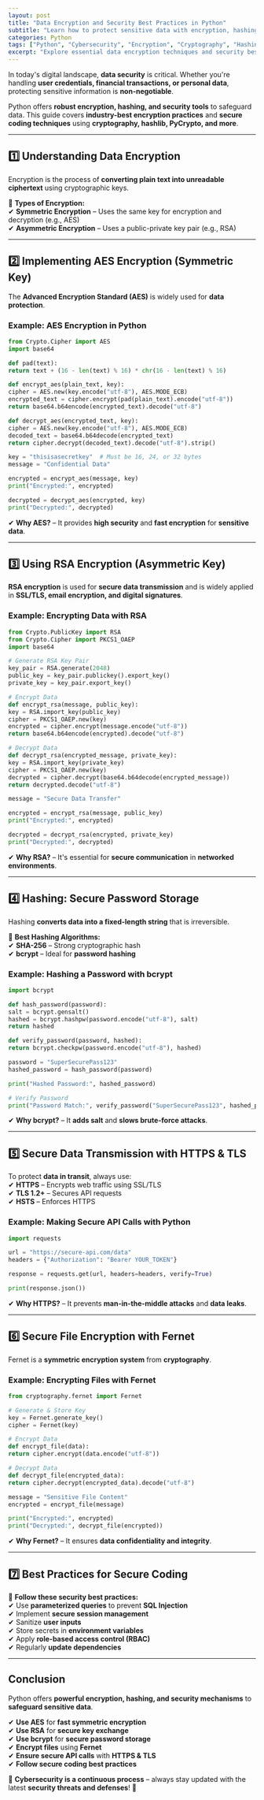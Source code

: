 ```yaml
---
layout: post
title: "Data Encryption and Security Best Practices in Python"
subtitle: "Learn how to protect sensitive data with encryption, hashing, and secure coding practices in Python"
categories: Python
tags: ["Python", "Cybersecurity", "Encryption", "Cryptography", "Hashing", "Security"]
excerpt: "Explore essential data encryption techniques and security best practices in Python to safeguard sensitive information from cyber threats."
---
```




In today's digital landscape, **data security** is critical. Whether you're handling **user credentials, financial transactions, or personal data**, protecting sensitive information is **non-negotiable**.

Python offers **robust encryption, hashing, and security tools** to safeguard data. This guide covers **industry-best encryption practices** and **secure coding techniques** using **cryptography, hashlib, PyCrypto, and more**.

---

## 1️⃣ Understanding Data Encryption

Encryption is the process of **converting plain text into unreadable ciphertext** using cryptographic keys.

🔹 **Types of Encryption:**  
✔ **Symmetric Encryption** – Uses the same key for encryption and decryption (e.g., AES)  
✔ **Asymmetric Encryption** – Uses a public-private key pair (e.g., RSA)

---

## 2️⃣ Implementing AES Encryption (Symmetric Key)

The **Advanced Encryption Standard (AES)** is widely used for **data protection**.

### Example: AES Encryption in Python

```python
from Crypto.Cipher import AES  
import base64

def pad(text):  
return text + (16 - len(text) % 16) * chr(16 - len(text) % 16)

def encrypt_aes(plain_text, key):  
cipher = AES.new(key.encode("utf-8"), AES.MODE_ECB)  
encrypted_text = cipher.encrypt(pad(plain_text).encode("utf-8"))  
return base64.b64encode(encrypted_text).decode("utf-8")

def decrypt_aes(encrypted_text, key):  
cipher = AES.new(key.encode("utf-8"), AES.MODE_ECB)  
decoded_text = base64.b64decode(encrypted_text)  
return cipher.decrypt(decoded_text).decode("utf-8").strip()

key = "thisisasecretkey"  # Must be 16, 24, or 32 bytes  
message = "Confidential Data"

encrypted = encrypt_aes(message, key)  
print("Encrypted:", encrypted)

decrypted = decrypt_aes(encrypted, key)  
print("Decrypted:", decrypted)  
```

✔ **Why AES?** – It provides **high security** and **fast encryption** for **sensitive data**.

---

## 3️⃣ Using RSA Encryption (Asymmetric Key)

**RSA encryption** is used for **secure data transmission** and is widely applied in **SSL/TLS, email encryption, and digital signatures**.

### Example: Encrypting Data with RSA

```python
from Crypto.PublicKey import RSA  
from Crypto.Cipher import PKCS1_OAEP  
import base64

# Generate RSA Key Pair
key_pair = RSA.generate(2048)  
public_key = key_pair.publickey().export_key()  
private_key = key_pair.export_key()

# Encrypt Data
def encrypt_rsa(message, public_key):  
key = RSA.import_key(public_key)  
cipher = PKCS1_OAEP.new(key)  
encrypted = cipher.encrypt(message.encode("utf-8"))  
return base64.b64encode(encrypted).decode("utf-8")

# Decrypt Data
def decrypt_rsa(encrypted_message, private_key):  
key = RSA.import_key(private_key)  
cipher = PKCS1_OAEP.new(key)  
decrypted = cipher.decrypt(base64.b64decode(encrypted_message))  
return decrypted.decode("utf-8")

message = "Secure Data Transfer"

encrypted = encrypt_rsa(message, public_key)  
print("Encrypted:", encrypted)

decrypted = decrypt_rsa(encrypted, private_key)  
print("Decrypted:", decrypted)  
```

✔ **Why RSA?** – It's essential for **secure communication** in **networked environments**.

---

## 4️⃣ Hashing: Secure Password Storage

Hashing **converts data into a fixed-length string** that is irreversible.

🔹 **Best Hashing Algorithms:**  
✔ **SHA-256** – Strong cryptographic hash  
✔ **bcrypt** – Ideal for **password hashing**

### Example: Hashing a Password with bcrypt

```python
import bcrypt

def hash_password(password):  
salt = bcrypt.gensalt()  
hashed = bcrypt.hashpw(password.encode("utf-8"), salt)  
return hashed

def verify_password(password, hashed):  
return bcrypt.checkpw(password.encode("utf-8"), hashed)

password = "SuperSecurePass123"  
hashed_password = hash_password(password)

print("Hashed Password:", hashed_password)

# Verify Password
print("Password Match:", verify_password("SuperSecurePass123", hashed_password))  
```

✔ **Why bcrypt?** – It **adds salt** and **slows brute-force attacks**.

---

## 5️⃣ Secure Data Transmission with HTTPS & TLS

To protect **data in transit**, always use:  
✔ **HTTPS** – Encrypts web traffic using SSL/TLS  
✔ **TLS 1.2+** – Secures API requests  
✔ **HSTS** – Enforces HTTPS

### Example: Making Secure API Calls with Python

```python
import requests

url = "https://secure-api.com/data"  
headers = {"Authorization": "Bearer YOUR_TOKEN"}

response = requests.get(url, headers=headers, verify=True)

print(response.json())  
```

✔ **Why HTTPS?** – It prevents **man-in-the-middle attacks** and **data leaks**.

---

## 6️⃣ Secure File Encryption with Fernet

Fernet is a **symmetric encryption system** from **cryptography**.

### Example: Encrypting Files with Fernet

```python
from cryptography.fernet import Fernet

# Generate & Store Key
key = Fernet.generate_key()  
cipher = Fernet(key)

# Encrypt Data
def encrypt_file(data):  
return cipher.encrypt(data.encode("utf-8"))

# Decrypt Data
def decrypt_file(encrypted_data):  
return cipher.decrypt(encrypted_data).decode("utf-8")

message = "Sensitive File Content"  
encrypted = encrypt_file(message)

print("Encrypted:", encrypted)  
print("Decrypted:", decrypt_file(encrypted))  
```

✔ **Why Fernet?** – It ensures **data confidentiality and integrity**.

---

## 7️⃣ Best Practices for Secure Coding

🔹 **Follow these security best practices:**  
✔ Use **parameterized queries** to prevent **SQL Injection**  
✔ Implement **secure session management**  
✔ Sanitize **user inputs**  
✔ Store secrets in **environment variables**  
✔ Apply **role-based access control (RBAC)**  
✔ Regularly **update dependencies**

---

## Conclusion

Python offers **powerful encryption, hashing, and security mechanisms** to **safeguard sensitive data**.

✔ **Use AES** for **fast symmetric encryption**  
✔ **Use RSA** for **secure key exchange**  
✔ **Use bcrypt** for **secure password storage**  
✔ **Encrypt files** using **Fernet**  
✔ **Ensure secure API calls** with **HTTPS & TLS**  
✔ **Follow secure coding best practices**

🔹 **Cybersecurity is a continuous process** – always stay updated with the latest **security threats and defenses**! 🚀

